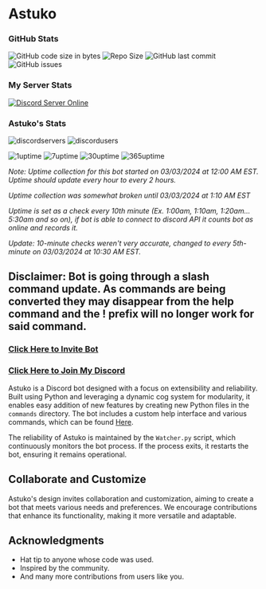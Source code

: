 # Astuko

### GitHub Stats
![GitHub code size in bytes](https://img.shields.io/github/languages/code-size/exohayvan/atsuko?style=for-the-badge)
![Repo Size](https://img.shields.io/github/repo-size/Exohayvan/atsuko?style=for-the-badge)
![GitHub last commit](https://img.shields.io/github/last-commit/exohayvan/atsuko?style=for-the-badge)
![GitHub issues](https://img.shields.io/github/issues-raw/exohayvan/atsuko?style=for-the-badge)

### My Server Stats
[![Discord Server Online](https://img.shields.io/discord/761673024004816936.svg?logo=discord&style=for-the-badge)](https://discord.gg/BYF6NTs)

### Astuko's Stats
![discordservers](https://img.shields.io/badge/Servers-39-green?style=for-the-badge)
![discordusers](https://img.shields.io/badge/Users-82178-blue?style=for-the-badge)

![1uptime](https://img.shields.io/badge/1Day_Uptime-47.57%25-blue?style=for-the-badge)
![7uptime](https://img.shields.io/badge/7Day_Uptime-6.80%25-blue?style=for-the-badge)
![30uptime](https://img.shields.io/badge/30Day_Uptime-1.59%25-blue?style=for-the-badge)
![365uptime](https://img.shields.io/badge/365Day_Uptime-0.13%25-blue?style=for-the-badge)

*Note: Uptime collection for this bot started on 03/03/2024 at 12:00 AM EST.*
*Uptime should update every hour to every 2 hours.*

*Uptime collection was somewhat broken until 03/03/2024 at 1:10 AM EST*

*Uptime is set as a check every 10th minute (Ex. 1:00am, 1:10am, 1:20am... 5:30am and so on), if bot is able to connect to discord API it counts bot as online and records it.*

*Update: 10-minute checks weren't very accurate, changed to every 5th-minute on 03/03/2024 at 10:30 AM EST.*

## Disclaimer: Bot is going through a slash command update. As commands are being converted they may disappear from the help command and the ! prefix will no longer work for said command.
### [Click Here to Invite Bot](https://discord.com/oauth2/authorize?client_id=407929486206566400&permissions=2199023255551&scope=bot)
### [Click Here to Join My Discord](https://discord.gg/BYF6NTs)

Astuko is a Discord bot designed with a focus on extensibility and reliability. Built using Python and leveraging a dynamic cog system for modularity, it enables easy addition of new features by creating new Python files in the `commands` directory. The bot includes a custom help interface and various commands, which can be found [Here](https://github.com/Exohayvan/atsuko/blob/main/commands/README.md).

The reliability of Astuko is maintained by the `Watcher.py` script, which continuously monitors the bot process. If the process exits, it restarts the bot, ensuring it remains operational.

## Collaborate and Customize

Astuko's design invites collaboration and customization, aiming to create a bot that meets various needs and preferences. We encourage contributions that enhance its functionality, making it more versatile and adaptable.

## Acknowledgments

- Hat tip to anyone whose code was used.
- Inspired by the community.
- And many more contributions from users like you.
